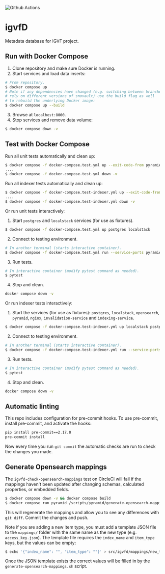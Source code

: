 ![Github Actions](https://github.com/Lattice-Data/igvfd/actions/workflows/tests.yml/badge.svg?branch=dev)
# igvfD
Metadata database for IGVF project.

## Run with Docker Compose
1. Clone repository and make sure Docker is running.
2. Start services and load data inserts:
```bash
# From repository.
$ docker compose up
# Note if any dependencies have changed (e.g. switching between branches that
# rely on different versions of snovault) use the build flag as well
# to rebuild the underlying Docker image:
$ docker compose up --build
```
3. Browse at `localhost:8000`.
4. Stop services and remove data volume:
```bash
$ docker compose down -v
```

## Test with Docker Compose
Run all unit tests automatically and clean up:
```bash
$ docker compose -f docker-compose.test.yml up --exit-code-from pyramid
....
$ docker compose -f docker-compose.test.yml down -v
```

Run all indexer tests automatically and clean up:
```bash
$ docker compose -f docker-compose.test-indexer.yml up --exit-code-from indexer-tests
....
$ docker compose -f docker-compose.test-indexer.yml down -v
```

Or run unit tests interactively:
1. Start `postgres` and `localstack` services (for use as fixtures).
```bash
$ docker compose -f docker-compose.test.yml up postgres localstack
```
2. Connect to testing environment.
```bash
# In another terminal (starts interactive container).
$ docker compose -f docker-compose.test.yml run --service-ports pyramid /bin/bash
```
3. Run tests.
```bash
# In interactive container (modify pytest command as needed).
$ pytest
```
4. Stop and clean.
```bash
docker compose down -v
```

Or run indexer tests interactively:
1. Start the services (for use as fixtures): `postgres`, `localstack`, `opensearch`, `pyramid`, `nginx`, `invalidation-service` and `indexing-service`.
```bash
$ docker compose -f docker-compose.test-indexer.yml up localstack postgres opensearch pyramid nginx invalidation-service indexing-service
```
2. Connect to testing environment.
```bash
# In another terminal (starts interactive container).
$ docker compose -f docker-compose.test-indexer.yml run --service-ports indexer-tests /bin/bash
```
3. Run tests.
```bash
# In interactive container (modify pytest command as needed).
$ pytest
```
4. Stop and clean.
```bash
docker compose down -v
```

## Automatic linting
This repo includes configuration for pre-commit hooks. To use pre-commit, install pre-commit, and activate the hooks:
```bash
pip install pre-commit==2.17.0
pre-commit install
```
Now every time you run `git commit` the automatic checks are run to check the changes you made.


## Generate Opensearch mappings

The `igvfd-check-opensearch-mappings` test on CircleCI will fail if the mappings haven't been updated after changing schemas, calculated properties, or embedded fields.

```bash
$ docker compose down -v && docker compose build
$ docker compose run pyramid /scripts/pyramid/generate-opensearch-mappings.sh
```

This will regenerate the mappings and allow you to see any differences with `git diff`. Commit the changes and push.

Note if you are adding a new item type, you must add a template JSON file to the `mappings/` folder with the same name as the new type (e.g. `access_key.json`). The template file requires the `index_name` and `item_type` keys, but the values can be empty:

```bash
$ echo '{"index_name": "", "item_type": ""}' > src/igvfd/mappings/new_type.json
```

Once the JSON template exists the correct values will be filled in by the `generate-opensearch-mappings.sh` script.
